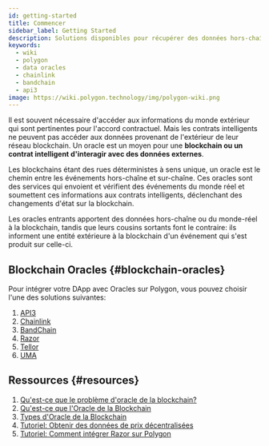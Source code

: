 ```yaml
---
id: getting-started
title: Commencer
sidebar_label: Getting Started
description: Solutions disponibles pour récupérer des données hors-chaîne dans Polygon dApps
keywords:
  - wiki
  - polygon
  - data oracles
  - chainlink
  - bandchain
  - api3
image: https://wiki.polygon.technology/img/polygon-wiki.png
---
```


Il est souvent nécessaire d'accéder aux informations du monde extérieur qui sont pertinentes pour l'accord contractuel. Mais les contrats intelligents ne peuvent pas accéder aux données provenant de l'extérieur de leur réseau blockchain. Un oracle est un moyen pour une **blockchain ou un contrat intelligent d'interagir avec des données externes**.

Les blockchains étant des rues déterministes à sens unique, un oracle est le chemin entre les événements hors-chaîne et sur-chaîne. Ces oracles sont des services qui envoient et vérifient des événements du monde réel et soumettent ces informations aux contrats intelligents, déclenchant des changements d'état sur la blockchain.

Les oracles entrants apportent des données hors-chaîne ou du monde-réel à la blockchain, tandis que leurs cousins sortants font le contraire: ils informent une entité extérieure à la blockchain d'un événement qui s'est produit sur celle-ci.

## Blockchain Oracles {#blockchain-oracles}

Pour intégrer votre DApp avec Oracles sur Polygon, vous pouvez choisir l'une des solutions suivantes:

 1. [API3](api3.md)
 2. [Chainlink](chainlink.md)
 3. [BandChain](bandchain.md)
 4. [Razor](razor.md)
 5. [Tellor](tellor.md)
 6. [UMA](optimisticoracle.md)

## Ressources {#resources}

1. [Qu'est-ce que le problème d'oracle de la blockchain?](https://blog.chain.link/what-is-the-blockchain-oracle-problem/)
1. [Qu'est-ce que l'Oracle de la Blockchain](https://cryptobriefing.com/what-is-blockchain-oracle/)
2. [Types d'Oracle de la Blockchain](https://blockchainhub.net/blockchain-oracles/)
3. [Tutoriel: Obtenir des données de prix décentralisées](https://docs.chain.link/docs/get-the-latest-price)
4. [Tutoriel: Comment intégrer Razor sur Polygon](https://docs.razor.network/tutorial/matic/)
